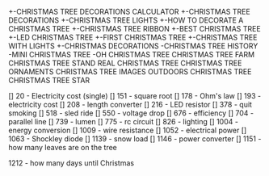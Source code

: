  +-CHRISTMAS TREE DECORATIONS CALCULATOR 
 +-CHRISTMAS TREE DECORATIONS
 +-CHRISTMAS TREE LIGHTS
 +-HOW TO DECORATE A CHRISTMAS TREE
 +-CHRISTMAS TREE RIBBON
 +-BEST CHRISTMAS TREE
 +-LED CHRISTMAS TREE
 +-FIRST CHRISTMAS TREE
 +-CHRISTMAS TREE WITH LIGHTS
 +-CHRISTMAS DECORATIONS
  -CHRISTMAS TREE HISTORY
  -MINI CHRISTMAS TREE
  -OH CHRISTMAS TREE
   CHRISTMAS TREE FARM
   CHRISTMAS TREE STAND
   REAL CHRISTMAS TREE 
   CHRISTMAS TREE ORNAMENTS
   CHRISTMAS TREE IMAGES
   OUTDOORS CHRISTMAS TREE
   CHRISTMAS TREE STAR


[] 20 - Electricity cost (single)
[] 151 - square root
[] 178 - Ohm's law
[] 193 - electricity cost
[] 208 - length converter
[] 216 - LED resistor
[] 378 - quit smoking
[] 518 - sled ride 
[] 550 - voltage drop
[] 676 - efficiency
[] 704 - parallel line
[] 739 - lumen
[] 775 - rc circuit
[] 826 - lighting
[] 1004 - energy conversion
[] 1009 - wire resistance
[] 1052 - electrical power
[] 1063 - Shockley diode
[] 1139 - snow load
[] 1146 - power converter
[] 1151 - how many leaves are on the tree


1212 - how many days until Christmas

